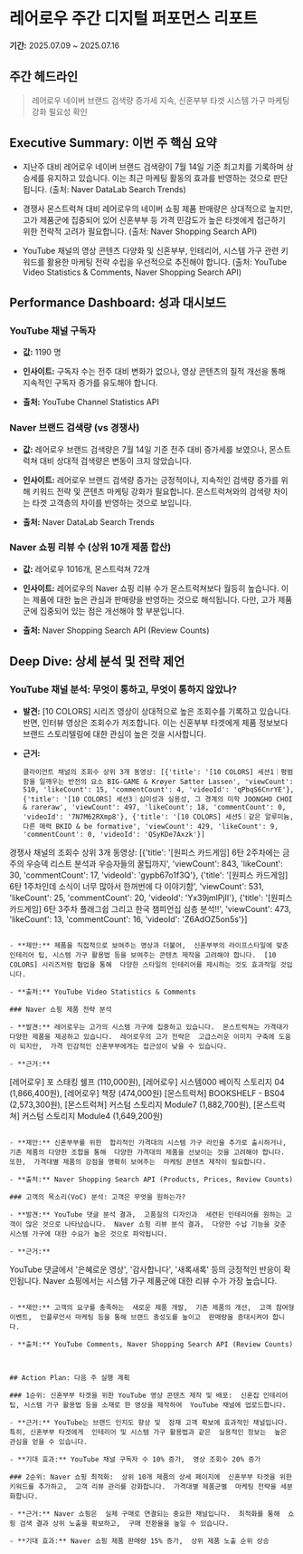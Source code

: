 # 레어로우 주간 디지털 퍼포먼스 리포트

**기간:** 2025.07.09 ~ 2025.07.16

## 주간 헤드라인
> 레어로우 네이버 브랜드 검색량 증가세 지속, 신혼부부 타겟 시스템 가구 마케팅 강화 필요성 확인

## Executive Summary: 이번 주 핵심 요약

- 지난주 대비 레어로우 네이버 브랜드 검색량이 7월 14일 기준 최고치를 기록하며 상승세를 유지하고 있습니다.  이는 최근 마케팅 활동의 효과를 반영하는 것으로 판단됩니다.
  (출처: Naver DataLab Search Trends)

- 경쟁사 몬스트럭쳐 대비 레어로우의 네이버 쇼핑 제품 판매량은 상대적으로 높지만,  고가 제품군에 집중되어 있어 신혼부부 등 가격 민감도가 높은 타겟에게 접근하기 위한 전략적 고려가 필요합니다.
  (출처: Naver Shopping Search API)

- YouTube 채널의 영상 콘텐츠 다양화 및 신혼부부, 인테리어, 시스템 가구 관련 키워드를 활용한  마케팅 전략 수립을 우선적으로 추진해야 합니다.
  (출처: YouTube Video Statistics & Comments, Naver Shopping Search API)



## Performance Dashboard: 성과 대시보드

### YouTube 채널 구독자

- **값:** 1190 명

- **인사이트:** 구독자 수는 전주 대비 변화가 없으나,  영상 콘텐츠의 질적 개선을 통해  지속적인 구독자 증가를 유도해야 합니다.

- **출처:** YouTube Channel Statistics API

### Naver 브랜드 검색량 (vs 경쟁사)

- **값:** 레어로우 브랜드 검색량은 7월 14일 기준 전주 대비 증가세를 보였으나, 몬스트럭쳐 대비 상대적 검색량은 변동이 크지 않았습니다.

- **인사이트:** 레어로우 브랜드 검색량 증가는 긍정적이나,  지속적인 검색량 증가를 위해  키워드 전략 및 콘텐츠 마케팅 강화가 필요합니다. 몬스트럭쳐와의 검색량 차이는 타겟 고객층의 차이를 반영하는 것으로 보입니다.

- **출처:** Naver DataLab Search Trends

### Naver 쇼핑 리뷰 수 (상위 10개 제품 합산)

- **값:** 레어로우 1016개, 몬스트럭쳐 72개

- **인사이트:** 레어로우의 Naver 쇼핑 리뷰 수가 몬스트럭쳐보다 월등히 높습니다. 이는 제품에 대한 높은 관심과  판매량을 반영하는 것으로 해석됩니다. 다만,  고가 제품군에 집중되어 있는 점은 개선해야 할 부분입니다.

- **출처:** Naver Shopping Search API (Review Counts)



## Deep Dive: 상세 분석 및 전략 제언

### YouTube 채널 분석: 무엇이 통하고, 무엇이 통하지 않았나?

- **발견:** [10 COLORS] 시리즈 영상이 상대적으로 높은 조회수를 기록하고 있습니다. 반면, 인터뷰 영상은 조회수가 저조합니다.  이는 신혼부부 타겟에게 제품 정보보다  브랜드 스토리텔링에 대한 관심이 높은 것을 시사합니다.

- **근거:**
  ```
  클라이언트 채널의 조회수 상위 3개 동영상: [{'title': '[10 COLORS] 세션1｜평범함을 일깨우는 반전의 요소 BIG-GAME & Krøyer Sætter Lassen', 'viewCount': 510, 'likeCount': 15, 'commentCount': 4, 'videoId': 'qPbqS6CnrYE'}, {'title': '[10 COLORS] 세션3｜심미성과 실용성, 그 경계의 미학 JOONGHO CHOI & rareraw', 'viewCount': 497, 'likeCount': 18, 'commentCount': 0, 'videoId': '7N7M62RXmp8'}, {'title': '[10 COLORS] 세션5｜같은 알루미늄, 다른 매력 BKID & be formative', 'viewCount': 429, 'likeCount': 9, 'commentCount': 0, 'videoId': 'QSyKDe7Axzk'}]
경쟁사 채널의 조회수 상위 3개 동영상: [{'title': '[원피스 카드게임] 6탄 2주차에는 금주의 우승덱 리스트 분석과 우승자들의 꿀팁까지', 'viewCount': 843, 'likeCount': 30, 'commentCount': 17, 'videoId': 'gypb67o1f3Q'}, {'title': '[원피스 카드게임] 6탄 1주차인데 소식이 너무 많아서 한꺼번에 다 이야기함', 'viewCount': 531, 'likeCount': 25, 'commentCount': 20, 'videoId': 'Yx39jmlPjII'}, {'title': '[원피스 카드게임]  6탄 3주차 플래그쉽 그리고 한국 챔피언십 심층 분석!!', 'viewCount': 473, 'likeCount': 13, 'commentCount': 16, 'videoId': 'Z6AdOZ5on5s'}]
  ```

- **제안:** 제품을 직접적으로 보여주는 영상과 더불어,  신혼부부의 라이프스타일에 맞춘 인테리어 팁, 시스템 가구 활용법 등을 보여주는 콘텐츠 제작을 고려해야 합니다.  [10 COLORS] 시리즈처럼 협업을 통해  다양한 스타일의 인테리어를 제시하는 것도 효과적일 것입니다.

- **출처:** YouTube Video Statistics & Comments

### Naver 쇼핑 제품 전략 분석

- **발견:** 레어로우는 고가의 시스템 가구에 집중하고 있습니다.  몬스트럭쳐는 가격대가 다양한 제품을 제공하고 있습니다.  레어로우의 고가 전략은  고급스러운 이미지 구축에 도움이 되지만,  가격 민감적인 신혼부부에게는 접근성이 낮을 수 있습니다.

- **근거:**
  ```
  [레어로우] 포 스태킹 쉘프 (110,000원), [레어로우] 시스템000 베이직 스토리지 04 (1,866,400원), [레어로우] 책장 (474,000원)
[몬스트럭쳐] BOOKSHELF - BS04 (2,573,300원), [몬스트럭쳐] 커스텀 스토리지 Module7 (1,882,700원), [몬스트럭쳐] 커스텀 스토리지 Module4 (1,649,200원)
  ```

- **제안:** 신혼부부를 위한  합리적인 가격대의 시스템 가구 라인을 추가로 출시하거나,  기존 제품의 다양한 조합을 통해  다양한 가격대의 제품을 선보이는 것을 고려해야 합니다.  또한,  가격대별 제품의 강점을 명확히 보여주는  마케팅 콘텐츠 제작이 필요합니다.

- **출처:** Naver Shopping Search API (Products, Prices, Review Counts)

### 고객의 목소리(VoC) 분석: 고객은 무엇을 원하는가?

- **발견:** YouTube 댓글 분석 결과,  고품질의 디자인과  세련된 인테리어를 원하는 고객이 많은 것으로 나타났습니다.  Naver 쇼핑 리뷰 분석 결과,  다양한 수납 기능을 갖춘 시스템 가구에 대한 수요가 높은 것으로 파악됩니다.

- **근거:**
  ```
  YouTube 댓글에서 '은혜로운 영상', '감사합니다', '새록새록' 등의 긍정적인 반응이 확인됩니다. Naver 쇼핑에서는 시스템 가구 제품군에 대한 리뷰 수가 가장 높습니다.
  ```

- **제안:** 고객의 요구를 충족하는  새로운 제품 개발,  기존 제품의 개선,  고객 참여형 이벤트,  인플루언서 마케팅 등을 통해 브랜드 충성도를 높이고  판매량을 증대시켜야 합니다.

- **출처:** YouTube Comments, Naver Shopping Search API (Review Counts)



## Action Plan: 다음 주 실행 계획

### 1순위: 신혼부부 타겟을 위한 YouTube 영상 콘텐츠 제작 및 배포:  신혼집 인테리어 팁, 시스템 가구 활용법 등을 소재로 한 영상을 제작하여  YouTube 채널에 업로드합니다.

- **근거:** YouTube는 브랜드 인지도 향상 및  잠재 고객 확보에 효과적인 채널입니다. 특히, 신혼부부 타겟에게  인테리어 및 시스템 가구 활용법과 같은  실용적인 정보는  높은 관심을 얻을 수 있습니다.

- **기대 효과:** YouTube 채널 구독자 수 10% 증가,  영상 조회수 20% 증가

### 2순위: Naver 쇼핑 최적화:  상위 10개 제품의 상세 페이지에  신혼부부 타겟을 위한  키워드를 추가하고,  고객 리뷰 관리를 강화합니다.  가격대별 제품군별  마케팅 전략을 세분화합니다.

- **근거:** Naver 쇼핑은  실제 구매로 연결되는 중요한 채널입니다.  최적화를 통해  쇼핑 검색 결과 상위 노출을 확보하고,  구매 전환율을 높일 수 있습니다.

- **기대 효과:** Naver 쇼핑 제품 판매량 15% 증가,  상위 제품 노출 순위 상승


